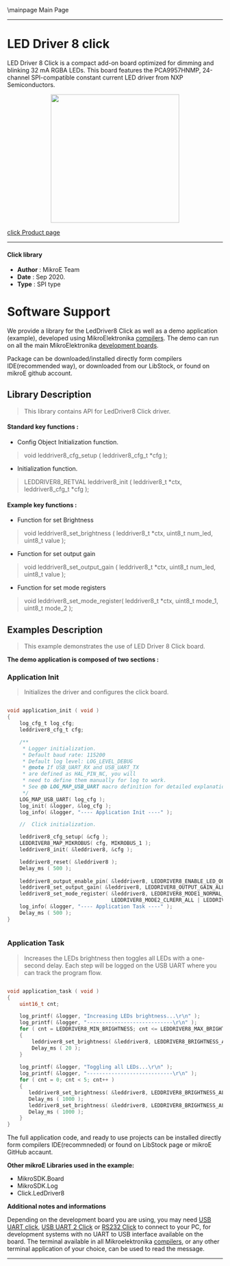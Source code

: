 \mainpage Main Page
 
---
# LED Driver 8 click

LED Driver 8 Click is a compact add-on board optimized for dimming and blinking 32 mA RGBA LEDs. This board features the PCA9957HNMP, 24-channel SPI-compatible constant current LED driver from NXP Semiconductors.

<p align="center">
  <img src="https://download.mikroe.com/images/click_for_ide/leddriver8_click.png" height=300px>
</p>

[click Product page](https://www.mikroe.com/led-driver-8-click)

---


#### Click library 

- **Author**        : MikroE Team
- **Date**          : Sep 2020.
- **Type**          : SPI type


# Software Support

We provide a library for the LedDriver8 Click 
as well as a demo application (example), developed using MikroElektronika 
[compilers](https://shop.mikroe.com/compilers). 
The demo can run on all the main MikroElektronika [development boards](https://shop.mikroe.com/development-boards).

Package can be downloaded/installed directly form compilers IDE(recommended way), or downloaded from our LibStock, or found on mikroE github account. 

## Library Description

> This library contains API for LedDriver8 Click driver.

#### Standard key functions :

- Config Object Initialization function.
> void leddriver8_cfg_setup ( leddriver8_cfg_t *cfg ); 
 
- Initialization function.
> LEDDRIVER8_RETVAL leddriver8_init ( leddriver8_t *ctx, leddriver8_cfg_t *cfg );

#### Example key functions :

- Function for set Brightness
> void leddriver8_set_brightness ( leddriver8_t *ctx, uint8_t num_led, uint8_t value );
 
- Function for set output gain
> void leddriver8_set_output_gain ( leddriver8_t *ctx, uint8_t num_led, uint8_t value );

- Function for set mode registers
> void leddriver8_set_mode_register( leddriver8_t *ctx, uint8_t mode_1, uint8_t mode_2 );

## Examples Description

> This example demonstrates the use of LED Driver 8 Click board.

**The demo application is composed of two sections :**

### Application Init 

> Initializes the driver and configures the click board.

```c

void application_init ( void )
{
    log_cfg_t log_cfg;
    leddriver8_cfg_t cfg;

    /** 
     * Logger initialization.
     * Default baud rate: 115200
     * Default log level: LOG_LEVEL_DEBUG
     * @note If USB_UART_RX and USB_UART_TX 
     * are defined as HAL_PIN_NC, you will 
     * need to define them manually for log to work. 
     * See @b LOG_MAP_USB_UART macro definition for detailed explanation.
     */
    LOG_MAP_USB_UART( log_cfg );
    log_init( &logger, &log_cfg );
    log_info( &logger, "---- Application Init ----" );

    //  Click initialization.

    leddriver8_cfg_setup( &cfg );
    LEDDRIVER8_MAP_MIKROBUS( cfg, MIKROBUS_1 );
    leddriver8_init( &leddriver8, &cfg );

    leddriver8_reset( &leddriver8 );
    Delay_ms ( 500 );
    
    leddriver8_output_enable_pin( &leddriver8, LEDDRIVER8_ENABLE_LED_OUTPUTS );
    leddriver8_set_output_gain( &leddriver8, LEDDRIVER8_OUTPUT_GAIN_ALL_LED, LEDDRIVER8_FULL_OUTPUT_CURRENT_GAIN );
    leddriver8_set_mode_register( &leddriver8, LEDDRIVER8_MODE1_NORMAL_MODE, LEDDRIVER8_MODE2_DMBLNK_DIMMING |
                                  LEDDRIVER8_MODE2_CLRERR_ALL | LEDDRIVER8_MODE2_EXP_DISABLE );
    log_info( &logger, "---- Application Task ----" );
    Delay_ms ( 500 );
}
  
```

### Application Task

> Increases the LEDs brightness then toggles all LEDs with a one-second delay.
> Each step will be logged on the USB UART where you can track the program flow.

```c

void application_task ( void )
{
    uint16_t cnt;

    log_printf( &logger, "Increasing LEDs brightness...\r\n" );
    log_printf( &logger, "----------------------------\r\n" );
    for ( cnt = LEDDRIVER8_MIN_BRIGHTNESS; cnt <= LEDDRIVER8_MAX_BRIGHTNESS; cnt++ )
    {
        leddriver8_set_brightness( &leddriver8, LEDDRIVER8_BRIGHTNESS_ALL_LED, cnt );
        Delay_ms ( 20 );
    }
    
    log_printf( &logger, "Toggling all LEDs...\r\n" );
    log_printf( &logger, "----------------------------\r\n" );
    for ( cnt = 0; cnt < 5; cnt++ )
    {
       leddriver8_set_brightness( &leddriver8, LEDDRIVER8_BRIGHTNESS_ALL_LED, LEDDRIVER8_MAX_BRIGHTNESS );
       Delay_ms ( 1000 );
       leddriver8_set_brightness( &leddriver8, LEDDRIVER8_BRIGHTNESS_ALL_LED, LEDDRIVER8_MIN_BRIGHTNESS );
       Delay_ms ( 1000 );
    }
}

```

The full application code, and ready to use projects can be  installed directly form compilers IDE(recommneded) or found on LibStock page or mikroE GitHub accaunt.

**Other mikroE Libraries used in the example:** 

- MikroSDK.Board
- MikroSDK.Log
- Click.LedDriver8

**Additional notes and informations**

Depending on the development board you are using, you may need 
[USB UART click](https://shop.mikroe.com/usb-uart-click), 
[USB UART 2 Click](https://shop.mikroe.com/usb-uart-2-click) or 
[RS232 Click](https://shop.mikroe.com/rs232-click) to connect to your PC, for 
development systems with no UART to USB interface available on the board. The 
terminal available in all Mikroelektronika 
[compilers](https://shop.mikroe.com/compilers), or any other terminal application 
of your choice, can be used to read the message.



---

